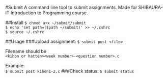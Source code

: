 #Submit
A command line tool to submit assignments. Made for SHIBAURA-IT Introduction to Programming course.

##Install
`$ chmod a+x ~/submit/submit`  
`$ echo 'set path=($path ~/submit)' >> ~/.cshrc`  
`$ source ~/.cshrc`  

##Usage
###Upload assignment:
`$ submit post <file>`  

Filename should be  
`<kihon or hatten><week number>-<question number>.c`

Example:  
`$ submit post kihon1-2.c`
###Check status:
`$ submit status`
